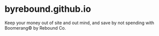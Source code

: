 # byrebound.github.io
Keep your money out of site and out mind, and save by not spending with Boomerang© by Rebound Co.
